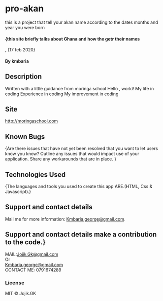 # pro-akan
this is a project that tell your akan name according to the dates months and year you were born
#### {this site briefly talks about Ghana and how the getr their names
, {17 feb 2020}
#### By **kmbaria**
## Description
Written with a little guidance from moringa school
Hello , world!
My life in coding 
Experience in coding
My improvement in coding
## Site
http://moringaschool.com 
## Known Bugs
{Are there issues that have not yet been resolved that you want to let users know you know? Outline any issues that would impact use of your application. Share any workarounds that are in place. }
## Technologies Used
{The languages and tools you used to create this app ARE.(HTML, Css & Javascript).}
## Support and contact details
  Mail me for more information: Kmbaria.george@gmail.com. 

## Support and contact details make a contribution to the code.}
MAIL:Jojik.Gk@gmail.com </br>Or</br> Kmbaria.george@gmail.com
</br>
CONTACT ME: 0791674289

### License
MIT &copy; Jojik.GK
